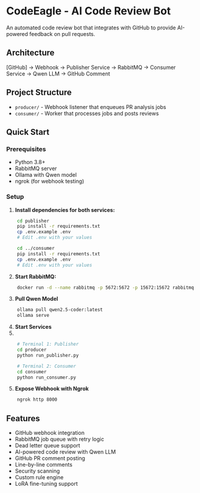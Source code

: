 # CodeEagle - AI Code Review Bot

An automated code review bot that integrates with GitHub to provide AI-powered feedback on pull requests.

## Architecture

[GitHub] → Webhook → Publisher Service → RabbitMQ → Consumer Service → Qwen LLM → GitHub Comment

## Project Structure

- `producer/` - Webhook listener that enqueues PR analysis jobs
- `consumer/` - Worker that processes jobs and posts reviews

## Quick Start

### Prerequisites
- Python 3.8+
- RabbitMQ server
- Ollama with Qwen model
- ngrok (for webhook testing)

### Setup

1. **Install dependencies for both services:**
```bash
    cd publisher
    pip install -r requirements.txt
    cp .env.example .env
    # Edit .env with your values

    cd ../consumer
    pip install -r requirements.txt
    cp .env.example .env
    # Edit .env with your values
```

2. **Start RabbitMQ:**
```bash
    docker run -d --name rabbitmq -p 5672:5672 -p 15672:15672 rabbitmq:3-management
```

3. **Pull Qwen Model**
``` bash
    ollama pull qwen2.5-coder:latest 
    ollama serve
```

4. **Start Services**
5. 
``` bash
    # Terminal 1: Publisher
    cd producer
    python run_publisher.py

    # Terminal 2: Consumer
    cd consumer
    python run_consumer.py

```

5. **Expose Webhook with Ngrok**
``` bash
    ngrok http 8000
```

## Features

- GitHub webhook integration
- RabbitMQ job queue with retry logic
- Dead letter queue support
- AI-powered code review with Qwen LLM
- GitHub PR comment posting
- Line-by-line comments
- Security scanning
- Custom rule engine
- LoRA fine-tuning support
